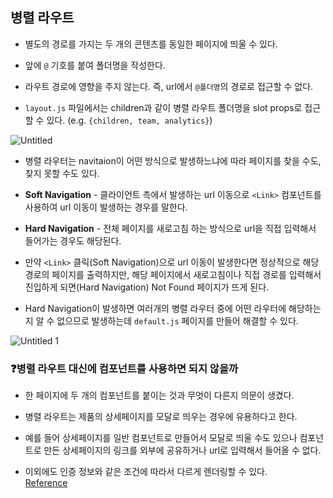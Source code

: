 ## 병렬 라우트

- 별도의 경로를 가지는 두 개의 콘텐츠를 동일한 페이지에 띄울 수 있다.

- 앞에 `@` 기호를 붙여 폴더명을 작성한다.

- 라우트 경로에 영향을 주지 않는다. 즉, url에서 `@폴더명`의 경로로 접근할 수 없다.

- `layout.js` 파일에서는 children과 같이 병렬 라우트 폴더명을 slot props로 접근할 수 있다. (e.g. `{children, team, analytics}`)

![Untitled](https://github.com/monthly-cs/2024-06-nextjs/assets/84265783/5de63f3a-5bbe-4082-9498-e878777a1d03)

- 병렬 라우터는 navitaion이 어떤 방식으로 발생하느냐에 따라 페이지를 찾을 수도, 찾지 못할 수도 있다.

- **Soft Navigation** - 클라이언트 측에서 발생하는 url 이동으로 `<Link>` 컴포넌트를 사용하여 url 이동이 발생하는 경우를 말한다.

- **Hard Navigation** - 전체 페이지를 새로고침 하는 방식으로 url을 직접 입력해서 들어가는 경우도 해당된다.

- 만약 `<Link>` 클릭(Soft Navigation)으로 url 이동이 발생한다면 정상적으로 해당 경로의 페이지를 출력하지만, 해당 페이지에서 새로고침이나 직접 경로를 입력해서 진입하게 되면(Hard Navigation) Not Found 페이지가 뜨게 된다.

- Hard Navigation이 발생하면 여러개의 병렬 라우터 중에 어떤 라우터에 해당하는지 알 수 없으므로 발생하는데 `default.js` 페이지를 만들어 해결할 수 있다.

![Untitled 1](https://github.com/monthly-cs/2024-06-nextjs/assets/84265783/da119a4c-dc91-4a82-a86d-1910e36dba42)

### ❓병렬 라우트 대신에 컴포넌트를 사용하면 되지 않을까

- 한 페이지에 두 개의 컴포넌트를 붙이는 것과 무엇이 다른지 의문이 생겼다.

- 병렬 라우트는 제품의 상세페이지를 모달로 띄우는 경우에 유용하다고 한다.

- 예를 들어 상세페이지를 일반 컴포넌트로 만들어서 모달로 띄울 수도 있으나
  컴포넌트로 만든 상세페이지의 링크를 외부에 공유하거나 url로 입력해서 들어올 수 없다.

- 이외에도 인증 정보와 같은 조건에 따라서 다르게 렌더링할 수 있다.  
  [Reference](https://www.reddit.com/r/nextjs/comments/18ztg1j/what_is_a_legitimate_use_case_for_parallel_routes/)
